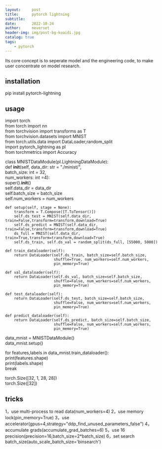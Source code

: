 ```yaml
---
layout:     post
title:      pytorch lightning
subtitle:   
date:       2022-10-24
author:     neverset
header-img: img/post-bg-kuaidi.jpg
catalog: true
tags:
    - pytorch
---
```


Its core concept is to seperate model and the engineering code, to make user concentrate on model research.

## installation

pip install pytorch-lightning

## usage

import torch   
from torch import nn   
from torchvision import transforms as T  
from torchvision.datasets import MNIST  
from torch.utils.data import DataLoader,random_split  
import pytorch_lightning as pl   
from torchmetrics import Accuracy

 

class MNISTDataModule(pl.LightningDataModule):  
    def __init__(self, data_dir: str = "./minist/",   
                 batch_size: int = 32,  
                 num_workers: int =4):  
        super().__init__()  
        self.data_dir = data_dir  
        self.batch_size = batch_size  
        self.num_workers = num_workers  
  
    def setup(self, stage = None):  
        transform = T.Compose([T.ToTensor()])  
        self.ds_test = MNIST(self.data_dir, train=False,transform=transform,download=True)  
        self.ds_predict = MNIST(self.data_dir, train=False,transform=transform,download=True)  
        ds_full = MNIST(self.data_dir, train=True,transform=transform,download=True)  
        self.ds_train, self.ds_val = random_split(ds_full, [55000, 5000])  
  
    def train_dataloader(self):  
        return DataLoader(self.ds_train, batch_size=self.batch_size,  
                          shuffle=True, num_workers=self.num_workers,  
                          pin_memory=True)  
  
    def val_dataloader(self):  
        return DataLoader(self.ds_val, batch_size=self.batch_size,  
                          shuffle=False, num_workers=self.num_workers,  
                          pin_memory=True)  
  
    def test_dataloader(self):  
        return DataLoader(self.ds_test, batch_size=self.batch_size,  
                          shuffle=False, num_workers=self.num_workers,  
                          pin_memory=True)  
  
    def predict_dataloader(self):  
        return DataLoader(self.ds_predict, batch_size=self.batch_size,  
                          shuffle=False, num_workers=self.num_workers,  
                          pin_memory=True)  

    

data_mnist = MNISTDataModule()  
data_mnist.setup()  

for features,labels in data_mnist.train_dataloader():  
    print(features.shape)  
    print(labels.shape)  
    break 

torch.Size([32, 1, 28, 28])  
torch.Size([32])

## tricks


1，use multi-process to read data(num_workers=4)
2，use memory lock(pin_memory=True)
3，use accelerator(gpus=4,strategy="ddp_find_unused_parameters_false")
4，accumulate grads(accumulate_grad_batches=6)
5，use 16 precision(precision=16,batch_size=2*batch_size)
6，set search batch_size(auto_scale_batch_size='binsearch')


